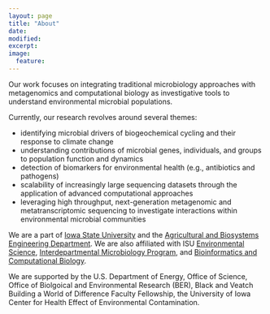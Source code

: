 ```yaml
---
layout: page
title: "About"
date: 
modified:
excerpt:
image:
  feature:
---
```


Our work focuses on integrating traditional microbiology approaches with metagenomics and computational biology as investigative tools to understand environmental microbial populations.

Currently, our research revolves around several themes: 

* identifying microbial drivers of biogeochemical cycling and their response to climate change 
* understanding contributions of microbial genes, individuals, and groups to population function and dynamics 
* detection of biomarkers for environmental health (e.g., antibiotics and pathogens) 
* scalability of increasingly large sequencing datasets through the application of advanced computational approaches 
* leveraging high throughput, next-generation metagenomic and metatranscriptomic sequencing to investigate interactions within environmental microbial communities

We are a part of [Iowa State University](http://www.iastate.edu) and the [Agricultural and Biosystems Engineering Department](http://www.abe.iastate.edu).  We are also affiliated with ISU [Environmental Science](http://www.ensci.iastate.edu), [Interdepartmental Microbiology Program](http://www.micro.iastate.edu/), and [Bioinformatics and Computational Biology](http://www.bcb.iastate.edu).

We are supported by the U.S. Department of Energy, Office of Science, Office of Biolgoical and Environmental Research (BER), Black and Veatch Building a World of Difference Faculty Fellowship, the University of Iowa Center for Health Effect of Environmental Contamination.
